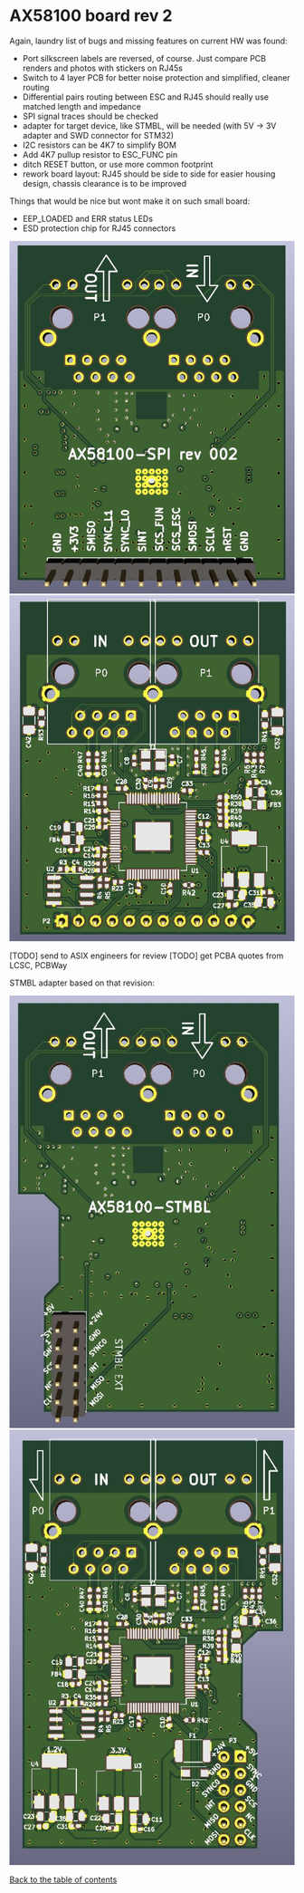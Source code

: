 # AX58100 board rev 2

Again, laundry list of bugs and missing features on current HW was found:

- Port silkscreen labels are reversed, of course. Just compare PCB renders and photos with stickers on RJ45s
- Switch to 4 layer PCB for better noise protection and simplified, cleaner routing 
- Differential pairs routing between ESC and RJ45 should really use matched length and impedance
- SPI signal traces should be checked
- adapter for target device, like STMBL, will be needed (with 5V -> 3V adapter and SWD connector for STM32)
- I2C resistors can be 4K7 to simplify BOM
- Add 4K7 pullup resistor to ESC_FUNC pin 
- ditch RESET button, or use more common footprint
- rework board layout: RJ45 should be side to side for easier housing design, chassis clearance is to be improved

Things that would be nice but wont make it on such small board:

- EEP_LOADED and ERR status LEDs
- ESD protection chip for RJ45 connectors

![ax58100_rev2_bottom](img/ax58100_rev2_bottom.jpg "AX58100 rev 2, bottom render")
![ax58100_rev2_top](img/ax58100_rev2_top.jpg "AX58100 rev 2, bottom render")

[TODO] send to ASIX engineers for review
[TODO] get PCBA quotes from LCSC, PCBWay

STMBL adapter based on that revision:

![ax58100_stmbl_bottom](img/ax58100_stmbl_bottom.jpg "AX58100 STMBL, bottom render")
![ax58100_stmbl_top](img/ax58100_stmbl_top.jpg "AX58100 STMBL, bottom render")

[Back to the table of contents](https://kubabuda.github.io/ecat_servo)
